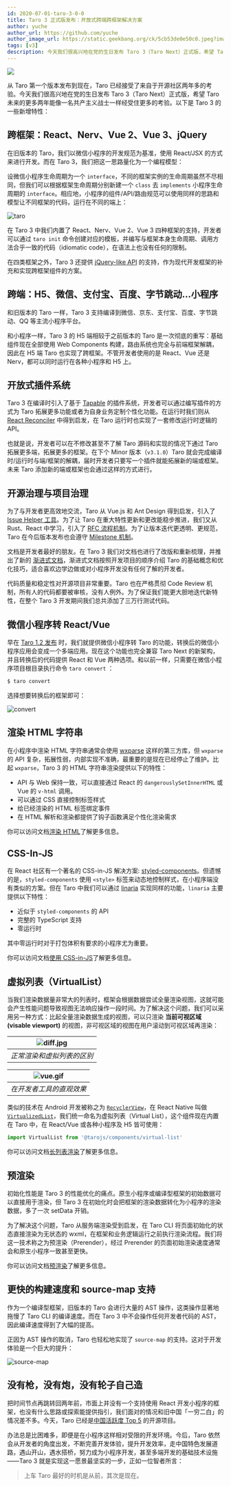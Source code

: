 ```yaml
---
id: 2020-07-01-taro-3-0-0
title: Taro 3 正式版发布：开放式跨端跨框架解决方案
author: yuche
author_url: https://github.com/yuche
author_image_url: https://static.geekbang.org/ck/5cb53de0e50c0.jpeg?imageView2/0/w/800
tags: [v3]
description: 今天我们很高兴地在党的生日发布 Taro 3（Taro Next）正式版，希望 Taro 未来的更多两年能像一名共产主义战士一样经受住更多的考验。
---
```


![](https://img13.360buyimg.com/ling/jfs/t1/134284/22/3425/2134519/5efb3a62Ef5a42a26/a2c2c9a6d62cd391.png)

从 Taro 第一个版本发布到现在，Taro 已经接受了来自于开源社区两年多的考验。今天我们很高兴地在党的生日发布 Taro 3（Taro Next）正式版，希望 Taro 未来的更多两年能像一名共产主义战士一样经受住更多的考验。以下是 Taro 3 的一些新增特性：

<!--truncate-->

## 跨框架：React、Nerv、Vue 2、Vue 3、jQuery

在旧版本的 Taro，我们以微信小程序的开发规范为基准，使用 React/JSX 的方式来进行开发。而在 Taro 3，我们把这一思路量化为一个编程模型：

设微信小程序生命周期为一个 `interface`，不同的框架实例的生命周期虽然不尽相同，但我们可以根据框架生命周期分别新建一个 `class` 去 `implements` 小程序生命周期的 `interface`。相应地，小程序的组件/API/路由规范可以使用同样的思路和模型让不同框架的代码，运行在不同的端上：

![taro](https://storage.jd.com/taro-source/taro-docs/WechatIMG1393.png)

在 Taro 3 中我们内置了 React、Nerv、Vue 2、Vue 3 四种框架的支持，开发者可以通过 `taro init` 命令创建对应的模板，并编写与框架本身生命周期、调用方法合乎一致的代码（idiomatic code），在语法上也没有任何的限制。

在四类框架之外，Taro 3 还提供 [jQuery-like API](https://github.com/NervJS/taro-rfcs/blob/jquery-like-api/rfcs/0000-jquery-like-api.md) 的支持，作为现代开发框架的补充和实现跨框架组件的方案。

## 跨端：H5、微信、支付宝、百度、字节跳动...小程序

和旧版本的 Taro 一样，Taro 3 支持编译到微信、京东、支付宝、百度、字节跳动、QQ 等主流小程序平台。

和小程序一样，Taro 3 的 H5 端相较于之前版本的 Taro 是一次彻底的重写：基础组件现在全部使用 Web Components 构建，路由系统也完全与前端框架解耦，因此在 H5 端 Taro 也实现了跨框架。不管开发者使用的是 React、Vue 还是 Nerv，都可以同时运行在各种小程序和 H5 上。


## 开放式插件系统

Taro 3 在编译时引入了基于 [Tapable](https://github.com/webpack/tapable) 的插件系统，开发者可以通过编写插件的方式为 Taro 拓展更多功能或者为自身业务定制个性化功能。在运行时我们则从 [React Reconciler](https://github.com/facebook/react/tree/master/packages/react-reconciler) 中得到启发，在 Taro 运行时也实现了一套修改运行时逻辑的 API。

也就是说，开发者可以在不修改甚至不了解 Taro 源码和实现的情况下通过 Taro 拓展更多端，拓展更多的框架。在下个 Minor 版本（`v3.1.0`）Taro 就会完成编译时/运行时与端/框架的解耦，届时开发者只要写一个插件就能拓展新的端或框架。未来 Taro 添加新的端或框架也会通过这样的方式进行。

## 开源治理与项目治理

为了与开发者更高效地交流，Taro 从 Vue.js 和 Ant Design 得到启发，引入了 [Issue Helper 工具](https://nervjs.github.io/taro-issue-helper/)。为了让 Taro 在重大特性更新和更改能稳步推进，我们又从 Rust、React 中学习，引入了 [RFC 流程机制](https://github.com/NervJS/taro-rfcs)。为了让版本迭代更透明、更规范，Taro 在今后版本发布也会遵守 [Milestone 机制](https://github.com/NervJS/taro/milestones?direction=asc&sort=due_date)。

文档是开发者最好的朋友。在 Taro 3 我们对文档也进行了改版和重新梳理，并推出了新的 [渐进式文档]()，渐进式文档按照开发项目的顺序介绍 Taro 的基础概念和优化技巧，适合喜欢边学边做或对小程序开发没有任何了解的开发者。

代码质量和稳定性对开源项目非常重要。Taro 也在严格贯彻 Code Review 机制，所有人的代码都要被审核，没有人例外。为了保证我们能更大胆地迭代新特性，在整个 Taro 3 开发期间我们总共添加了三万行测试代码。

## 微信小程序转 React/Vue
早在 [Taro 1.2 发布](https://aotu.io/notes/2018/12/17/taro-1-2/) 时，我们就提供微信小程序转 Taro 的功能，转换后的微信小程序应用会变成一个多端应用。现在这个功能也完全兼容 Taro Next 的新架构，并且转换后的代码提供 React 和 Vue 两种选项。和以前一样，只需要在微信小程序项目根目录执行命令 `taro convert` ：

```bash
$ taro convert
```

选择想要转换后的框架即可：

![convert](https://storage.jd.com/taro-resource/convert.jpg)

## 渲染 HTML 字符串
在小程序中渲染 HTML 字符串通常会使用 [wxparse](https://github.com/icindy/wxParse) 这样的第三方库，但 `wxparse` 的 API 复杂，拓展性弱，内部实现不准确，最重要的是现在已经停止了维护。比起 `wxparse`，Taro 3 的 HTML 字符串渲染提供以下的特性：

* API 与 Web 保持一致，可以直接通过 React 的 `dangerouslySetInnerHTML` 或 Vue 的 `v-html` 调用。
* 可以通过 CSS 直接控制标签样式
* 给已经渲染的 HTML 标签绑定事件
* 在 HTML 解析和渲染都提供了钩子函数满足个性化渲染需求

你可以访问文档[渲染 HTML](https://taro-docs.jd.com/taro/next/docs/html.html)了解更多信息。

## CSS-In-JS
在 React 社区有一个著名的 CSS-in-JS 解决方案: [styled-components](https://github.com/styled-components/styled-components)。但遗憾的是，`styled-components` 使用 `<style>` 标签来动态地控制样式，在小程序端没有类似的方案。但在 Taro 中我们可以通过 [linaria](https://github.com/callstack/linaria) 实现同样的功能，`linaria` 主要提供以下特性：

* 近似于 `styled-components` 的 API
* 完整的 TypeScript 支持
* 零运行时

其中零运行时对于打包体积有要求的小程序尤为重要。

你可以访问文档[使用 CSS-in-JS](https://taro-docs.jd.com/taro/next/docs/css-in-js.html)了解更多信息。

## 虚拟列表（VirtualList）
当我们渲染数据量非常大的列表时，框架会根据数据尝试全量渲染视图，这就可能会产生性能问题导致视图无法响应操作一段时间。为了解决这个问题，我们可以采用另一种方式：比起全量渲染数据生成的视图，可以只渲染 **当前可视区域(visable viewport)** 的视图，非可视区域的视图在用户滚动到可视区域再渲染：


| ![diff.jpg](https://storage.jd.com/taro-resource/difference-in-scrolling.jpg) | 
|:--:| 
| *正常渲染和虚拟列表的区别* |

| ![vue.gif](https://storage.jd.com/taro-resource/vue.gif) | 
|:--:| 
| *在开发者工具的直观效果* |


类似的技术在 Android 开发被称之为 [`RecyclerView`](https://developer.android.com/reference/android/support/v7/widget/RecyclerView)，在 React Native 叫做 [`VirtualizedList`](https://reactnative.dev/docs/virtualizedlist)，我们统一命名为虚拟列表（Virtual List），这个组件现在内置在 Taro 中，在 React/Vue 或各种小程序及 H5 皆可使用：

```js
import VirtualList from '@tarojs/components/virtual-list'
```

你可以访问文档[长列表渲染](https://taro-docs.jd.com/taro/next/docs/virtual-list.html)了解更多信息。

## 预渲染

初始化性能是 Taro 3 的性能优化的痛点。原生小程序或编译型框架的初始数据可以直接用于渲染，但 Taro 3 在初始化时会把框架的渲染数据转化为小程序的渲染数据，多了一次 setData 开销。

为了解决这个问题，Taro 从服务端渲染受到启发，在 Taro CLI 将页面初始化的状态直接渲染为无状态的 wxml，在框架和业务逻辑运行之前执行渲染流程。我们将这一技术称之为预渲染（Prerender），经过 Prerender 的页面初始渲染速度通常会和原生小程序一致甚至更快。

你可以访问文档[预渲染](https://taro-docs.jd.com/taro/docs/next/prerender)了解更多信息。

## 更快的构建速度和 source-map 支持

作为一个编译型框架，旧版本的 Taro 会进行大量的 AST 操作，这类操作显著地拖慢了 Taro CLI 的编译速度。而在 Taro 3 中不会操作任何开发者代码的 AST，因此编译速度得到了大幅的提高。

正因为 AST 操作的取消，Taro 也轻松地实现了 `source-map` 的支持。这对于开发体验是一个巨大的提升：

![source-map](https://storage.jd.com/taro-source/taro-docs/WechatIMG1402.png)

## 没有枪，没有炮，没有轮子自己造

把时间节点再跳转回两年前，市面上并没有一个支持使用 React 开发小程序的框架，也没有什么思路或探索能提供指引，我们面对的情况和旧中国「一穷二白」的情况差不多。今天，Taro 已经是[中国活跃度 Top 5](https://www.infoq.cn/article/dCY0AHH71rBBjq3pIfh7) 的开源项目。

办法总是比困难多，即便是在小程序这样相对受限的开发环境。今后，Taro 依然会从开发者的角度出发，不断完善开发体验，提升开发效率，走中国特色发展道路，遇山开山，遇水搭桥，努力成为小程序开发，甚至多端开发的基础技术设施——Taro 3 就是实现这一愿景最坚实的一步，正如一位智者所言：

> 上车 Taro 最好的时机是从前，其次是现在。
